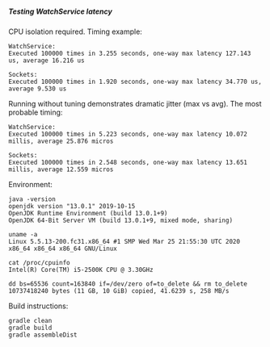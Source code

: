 ##### Testing WatchService latency

CPU isolation required. Timing example:
~~~
WatchService:
Executed 100000 times in 3.255 seconds, one-way max latency 127.143 us, average 16.216 us

Sockets:
Executed 100000 times in 1.920 seconds, one-way max latency 34.770 us, average 9.530 us
~~~

Running without tuning demonstrates dramatic jitter (max vs avg).
The most probable timing:
~~~
WatchService:
Executed 100000 times in 5.223 seconds, one-way max latency 10.072 millis, average 25.876 micros

Sockets:
Executed 100000 times in 2.548 seconds, one-way max latency 13.651 millis, average 12.559 micros
~~~

Environment:
~~~~
java -version
openjdk version "13.0.1" 2019-10-15
OpenJDK Runtime Environment (build 13.0.1+9)
OpenJDK 64-Bit Server VM (build 13.0.1+9, mixed mode, sharing)

uname -a
Linux 5.5.13-200.fc31.x86_64 #1 SMP Wed Mar 25 21:55:30 UTC 2020 x86_64 x86_64 x86_64 GNU/Linux

cat /proc/cpuinfo
Intel(R) Core(TM) i5-2500K CPU @ 3.30GHz

dd bs=65536 count=163840 if=/dev/zero of=to_delete && rm to_delete
10737418240 bytes (11 GB, 10 GiB) copied, 41.6239 s, 258 MB/s
~~~~

Build instructions:
~~~
gradle clean
gradle build
gradle assembleDist
~~~